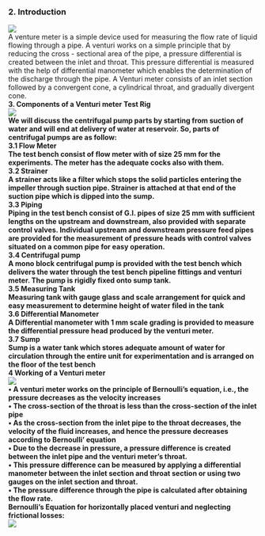### 2.	<b>Introduction</b><br>
<image src="images/image1.PNG"><br>
A venture meter is a simple device used for measuring the flow rate of liquid flowing through a pipe. A venturi works on a simple principle that by reducing the cross - sectional area of the pipe, a pressure differential is created between the inlet and throat. This pressure differential is measured with the help of differential manometer which enables the determination of the discharge through the pipe. A Venturi meter consists of an inlet section followed by a convergent cone, a cylindrical throat, and gradually divergent cone.<br>
<b>3.	Components of a Venturi meter Test Rig<b><br>
<image src="images/image2.PNG"><br>
We will discuss the centrifugal pump parts by starting from suction of water and will end at delivery of water at reservoir. So, parts of centrifugal pumps are as follow: <br>
<b>3.1	Flow Meter</b><br>
The test bench consist of flow meter with of size 25 mm for the experiments. The meter has the adequate cocks also with them.<br>
<b>3.2	Strainer</b><br>
A strainer acts like a filter which stops the solid particles entering the impeller through suction pipe. Strainer is attached at that end of the suction pipe which is dipped into the sump.<br>
<b>3.3	Piping</b><br>
Piping in the test bench consist of G.I. pipes of size 25 mm with sufficient lengths on the upstream and downstream, also provided with separate control valves. Individual upstream and downstream pressure feed pipes are provided for the measurement of pressure heads with control valves situated on a common pipe for easy operation. <br>
<b>3.4	Centrifugal pump</b><br>
A mono block centrifugal pump is provided with the test bench which delivers the water through the test bench pipeline fittings and venturi meter. The pump is rigidly fixed onto sump tank. <br>
<b>3.5	Measuring Tank</b><br>
Measuring tank with gauge glass and scale arrangement for quick and easy measurement to determine height of water filed in the tank<br>
<b>3.6	Differential Manometer</b><br>
A Differential manometer with 1 mm scale grading is provided to measure the differential pressure head produced by the venturi meter.<br>
<b>3.7	Sump</b><br>
Sump is a water tank which stores adequate amount of water for circulation through the entire unit for experimentation and is arranged on the floor of the test bench<br>
<b>4	Working of a Venturi meter </b><br>
<image src="images/image3.PNG"><br>
•	A venturi meter works on the principle of Bernoulli’s equation, i.e., the pressure decreases as the velocity increases<br>
•	The cross-section of the throat is less than the cross-section of the inlet pipe<br>
•	As the cross-section from the inlet pipe to the throat decreases, the velocity of the fluid increases, and hence the pressure decreases according to Bernoulli’ equation<br>
•	Due to the decrease in pressure, a pressure difference is created between the inlet pipe and the venturi meter’s throat.<br>
•	This pressure difference can be measured by applying a differential manometer between the inlet section and throat section or using two gauges on the inlet section and throat.<br>
•	The pressure difference through the pipe is calculated after obtaining the flow rate.<br>
Bernoulli’s Equation for horizontally placed venturi and neglecting frictional losses:<br>
<image src="images/image4.PNG">